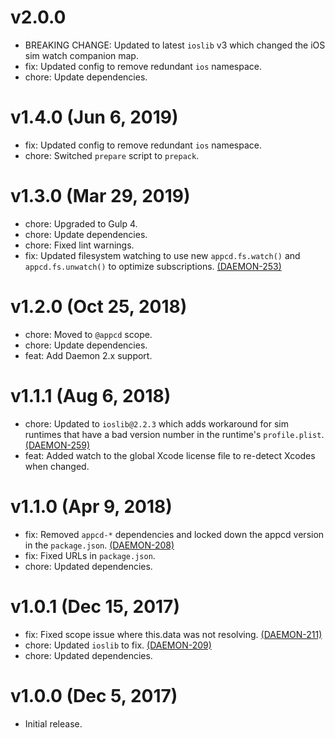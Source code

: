 # v2.0.0

 * BREAKING CHANGE: Updated to latest `ioslib` v3 which changed the iOS sim watch companion map.
 * fix: Updated config to remove redundant `ios` namespace.
 * chore: Update dependencies.

# v1.4.0 (Jun 6, 2019)

 * fix: Updated config to remove redundant `ios` namespace.
 * chore: Switched `prepare` script to `prepack`.

# v1.3.0 (Mar 29, 2019)

 * chore: Upgraded to Gulp 4.
 * chore: Update dependencies.
 * chore: Fixed lint warnings.
 * fix: Updated filesystem watching to use new `appcd.fs.watch()` and `appcd.fs.unwatch()` to
   optimize subscriptions. [(DAEMON-253)](https://jira.appcelerator.org/browse/DAEMON-253)

# v1.2.0 (Oct 25, 2018)

 * chore: Moved to `@appcd` scope.
 * chore: Update dependencies.
 * feat: Add Daemon 2.x support.

# v1.1.1 (Aug 6, 2018)

 * chore: Updated to `ioslib@2.2.3` which adds workaround for sim runtimes that have a bad version
   number in the runtime's `profile.plist`.
   [(DAEMON-259)](https://jira.appcelerator.org/browse/DAEMON-259)
 * feat: Added watch to the global Xcode license file to re-detect Xcodes when changed.

# v1.1.0 (Apr 9, 2018)

 * fix: Removed `appcd-*` dependencies and locked down the appcd version in the `package.json`.
   [(DAEMON-208)](https://jira.appcelerator.org/browse/DAEMON-208)
 * fix: Fixed URLs in `package.json`.
 * chore: Updated dependencies.

# v1.0.1 (Dec 15, 2017)

 * fix: Fixed scope issue where this.data was not resolving.
   [(DAEMON-211)](https://jira.appcelerator.org/browse/DAEMON-211)
 * chore: Updated `ioslib` to fix. [(DAEMON-209)](https://jira.appcelerator.org/browse/DAEMON-209)
 * chore: Updated dependencies.

# v1.0.0 (Dec 5, 2017)

 * Initial release.
